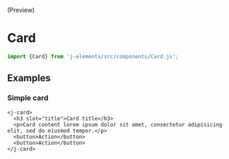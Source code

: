 <!--imports
/node_modules/j-elements/src/components/Card.js
-->

<maturity-badge preview>(Preview)</maturity-badge>

# Card

```javascript
import {Card} from 'j-elements/src/components/Card.js';
```
<module-size modules="components/Card.js,util/DefineElementMixin.js,util/Stylable.js"></module-size>

## Examples

### Simple card
```html,live
<j-card>
  <h3 slot="title">Card title</h3>
  <p>Card content lorem ipsum dolor sit amet, consectetur adipisicing elit, sed do eiusmod tempor.</p>
  <button>Action</button>
  <button>Action</button>
</j-card>
```
